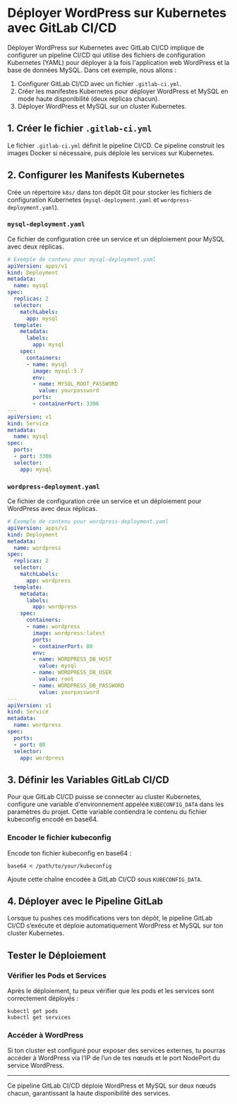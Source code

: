 # Déployer WordPress sur Kubernetes avec GitLab CI/CD

Déployer WordPress sur Kubernetes avec GitLab CI/CD implique de configurer un pipeline CI/CD qui utilise des fichiers de configuration Kubernetes (YAML) pour déployer à la fois l'application web WordPress et la base de données MySQL. Dans cet exemple, nous allons :

1. Configurer GitLab CI/CD avec un fichier `.gitlab-ci.yml`.
2. Créer les manifestes Kubernetes pour déployer WordPress et MySQL en mode haute disponibilité (deux réplicas chacun).
3. Déployer WordPress et MySQL sur un cluster Kubernetes.

## 1. Créer le fichier `.gitlab-ci.yml`

Le fichier `.gitlab-ci.yml` définit le pipeline CI/CD. Ce pipeline construit les images Docker si nécessaire, puis déploie les services sur Kubernetes.

## 2. Configurer les Manifests Kubernetes

Crée un répertoire `k8s/` dans ton dépôt Git pour stocker les fichiers de configuration Kubernetes (`mysql-deployment.yaml` et `wordpress-deployment.yaml`).

### `mysql-deployment.yaml`

Ce fichier de configuration crée un service et un déploiement pour MySQL avec deux réplicas.

```yaml
# Exemple de contenu pour mysql-deployment.yaml
apiVersion: apps/v1
kind: Deployment
metadata:
  name: mysql
spec:
  replicas: 2
  selector:
    matchLabels:
      app: mysql
  template:
    metadata:
      labels:
        app: mysql
    spec:
      containers:
      - name: mysql
        image: mysql:5.7
        env:
        - name: MYSQL_ROOT_PASSWORD
          value: yourpassword
        ports:
        - containerPort: 3306
---
apiVersion: v1
kind: Service
metadata:
  name: mysql
spec:
  ports:
  - port: 3306
  selector:
    app: mysql
```

### `wordpress-deployment.yaml`

Ce fichier de configuration crée un service et un déploiement pour WordPress avec deux réplicas.

```yaml
# Exemple de contenu pour wordpress-deployment.yaml
apiVersion: apps/v1
kind: Deployment
metadata:
  name: wordpress
spec:
  replicas: 2
  selector:
    matchLabels:
      app: wordpress
  template:
    metadata:
      labels:
        app: wordpress
    spec:
      containers:
      - name: wordpress
        image: wordpress:latest
        ports:
        - containerPort: 80
        env:
        - name: WORDPRESS_DB_HOST
          value: mysql
        - name: WORDPRESS_DB_USER
          value: root
        - name: WORDPRESS_DB_PASSWORD
          value: yourpassword
---
apiVersion: v1
kind: Service
metadata:
  name: wordpress
spec:
  ports:
  - port: 80
  selector:
    app: wordpress
```

## 3. Définir les Variables GitLab CI/CD

Pour que GitLab CI/CD puisse se connecter au cluster Kubernetes, configure une variable d'environnement appelée `KUBECONFIG_DATA` dans les paramètres du projet. Cette variable contiendra le contenu du fichier kubeconfig encodé en base64.

### Encoder le fichier kubeconfig

Encode ton fichier kubeconfig en base64 :

```shell
base64 < /path/to/your/kubeconfig
```

Ajoute cette chaîne encodée à GitLab CI/CD sous `KUBECONFIG_DATA`.

## 4. Déployer avec le Pipeline GitLab

Lorsque tu pushes ces modifications vers ton dépôt, le pipeline GitLab CI/CD s’exécute et déploie automatiquement WordPress et MySQL sur ton cluster Kubernetes.

## Tester le Déploiement

### Vérifier les Pods et Services

Après le déploiement, tu peux vérifier que les pods et les services sont correctement déployés :

```shell
kubectl get pods
kubectl get services
```

### Accéder à WordPress

Si ton cluster est configuré pour exposer des services externes, tu pourras accéder à WordPress via l’IP de l’un de tes nœuds et le port NodePort du service WordPress.

---

Ce pipeline GitLab CI/CD déploie WordPress et MySQL sur deux nœuds chacun, garantissant la haute disponibilité des services.